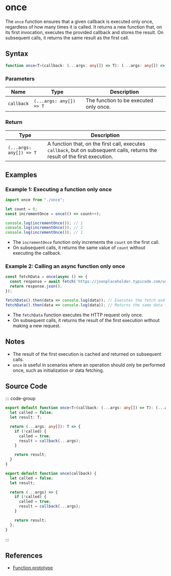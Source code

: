 # once

The `once` function ensures that a given callback is executed only once, regardless of how many times it is called. It returns a new function that, on its first invocation, executes the provided callback and stores the result. On subsequent calls, it returns the same result as the first call.

## Syntax

```typescript
function once<T>(callback: (...args: any[]) => T): (...args: any[]) => T;
```

### Parameters

| Name        | Type                                    | Description                                                       |
|-------------|-----------------------------------------|-------------------------------------------------------------------|
| `callback`  | `(...args: any[]) => T`                 | The function to be executed only once.                            |

### Return

| Type               | Description                                             |
|--------------------|-------------------------------------------------------|
| `(...args: any[]) => T` | A function that, on the first call, executes `callback`, but on subsequent calls, returns the result of the first execution. |

## Examples

### Example 1: Executing a function only once

```typescript
import once from "./once";

let count = 0;
const incrementOnce = once(() => count++);

console.log(incrementOnce()); // 1
console.log(incrementOnce()); // 1
console.log(incrementOnce()); // 1
```

- The `incrementOnce` function only increments the `count` on the first call.
- On subsequent calls, it returns the same value of `count` without executing the callback.

### Example 2: Calling an async function only once

```typescript
const fetchData = once(async () => {
  const response = await fetch('https://jsonplaceholder.typicode.com/users/1');
  return response.json();
});

fetchData().then(data => console.log(data)); // Executes the fetch and returns the data
fetchData().then(data => console.log(data)); // Returns the same data from the first fetch without making a new request
```

- The `fetchData` function executes the HTTP request only once.
- On subsequent calls, it returns the result of the first execution without making a new request.

## Notes

- The result of the first execution is cached and returned on subsequent calls.
- `once` is useful in scenarios where an operation should only be performed once, such as initialization or data fetching.

## Source Code

::: code-group
```typescript
export default function once<T>(callback: (...args: any[]) => T): (...args: any[]) => T {
  let called = false;
  let result: T;

  return (...args: any[]): T => {
    if (!called) {
      called = true;
      result = callback(...args);
    }

    return result;
  }
}
```

```javascript
export default function once(callback) {
  let called = false;
  let result;

  return (...args) => {
    if (!called) {
      called = true;
      result = callback(...args);
    }

    return result;
  };
}
```
:::

## References

- [Function.prototype](https://developer.mozilla.org/en-US/docs/Web/JavaScript/Reference/Global_Objects/Function)
